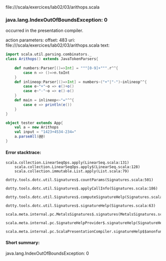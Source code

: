 file://<WORKSPACE>/scala/exercices/lab02/03/arithops.scala
### java.lang.IndexOutOfBoundsException: 0

occurred in the presentation compiler.

action parameters:
offset: 483
uri: file://<WORKSPACE>/scala/exercices/lab02/03/arithops.scala
text:
```scala
import scala.util.parsing.combinators._
class Arithops() extends JavaTokenParsers{
    
    def numbers:Parser[()=>Int] = """[0-9]+""".r^^{
        case n => ()=>n.toInt
    }
    def inlineop:Parser[()=>Int] = numbers~("+"|"-")~inlineop^^{
        case e~"+"~o => e()+o()
        case e~"-"~o => e()-o()
    }
    def main = inlineop<~"="^^{
        case e => println(e())
    }
}

object tester extends App{
    val a = new Arithops
    val input = "1423+4534-234="
    a.parseAll(@@)
}
```



#### Error stacktrace:

```
scala.collection.LinearSeqOps.apply(LinearSeq.scala:131)
	scala.collection.LinearSeqOps.apply$(LinearSeq.scala:128)
	scala.collection.immutable.List.apply(List.scala:79)
	dotty.tools.dotc.util.Signatures$.countParams(Signatures.scala:501)
	dotty.tools.dotc.util.Signatures$.applyCallInfo(Signatures.scala:186)
	dotty.tools.dotc.util.Signatures$.computeSignatureHelp(Signatures.scala:94)
	dotty.tools.dotc.util.Signatures$.signatureHelp(Signatures.scala:63)
	scala.meta.internal.pc.MetalsSignatures$.signatures(MetalsSignatures.scala:17)
	scala.meta.internal.pc.SignatureHelpProvider$.signatureHelp(SignatureHelpProvider.scala:51)
	scala.meta.internal.pc.ScalaPresentationCompiler.signatureHelp$$anonfun$1(ScalaPresentationCompiler.scala:388)
```
#### Short summary: 

java.lang.IndexOutOfBoundsException: 0